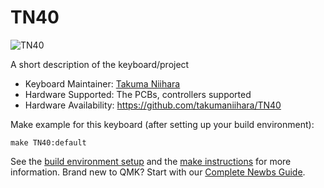 # TN40

![TN40](https://github.com/takumaniihara/TN40/blob/master/hardware/TN40image.jpg?raw=true)

A short description of the keyboard/project

* Keyboard Maintainer: [Takuma Niihara](https://github.com/takumaniihara)
* Hardware Supported: The PCBs, controllers supported
* Hardware Availability: https://github.com/takumaniihara/TN40

Make example for this keyboard (after setting up your build environment):

    make TN40:default

See the [build environment setup](https://docs.qmk.fm/#/getting_started_build_tools) and the [make instructions](https://docs.qmk.fm/#/getting_started_make_guide) for more information. Brand new to QMK? Start with our [Complete Newbs Guide](https://docs.qmk.fm/#/newbs).

